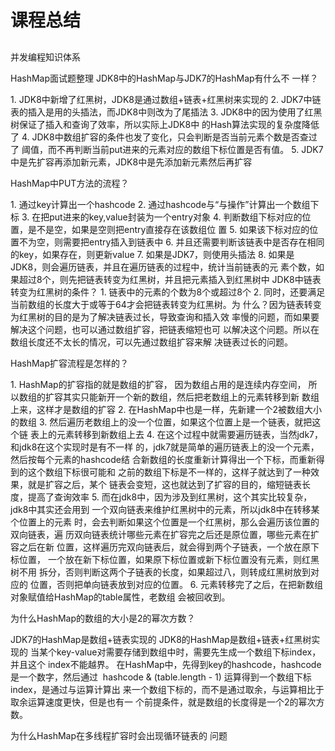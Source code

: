 # 课程总结

## 

并发编程知识体系

HashMap面试题整理 JDK8中的HashMap与JDK7的HashMap有什么不 一样？

 1. JDK8中新增了红黑树，JDK8是通过数组+链表+红黑树来实现的 2. JDK7中链表的插入是用的头插法，而JDK8中则改为了尾插法 3. JDK8中的因为使用了红黑树保证了插入和查询了效率，所以实际上JDK8中 的Hash算法实现的复杂度降低了 4. JDK8中数组扩容的条件也发了变化，只会判断是否当前元素个数是否查过了 阈值，而不再判断当前put进来的元素对应的数组下标位置是否有值。 5. JDK7中是先扩容再添加新元素，JDK8中是先添加新元素然后再扩容


HashMap中PUT方法的流程？ 

1. 通过key计算出一个hashcode 2. 通过hashcode与“与操作”计算出一个数组下标 3. 在把put进来的key,value封装为一个entry对象 4. 判断数组下标对应的位置，是不是空，如果是空则把entry直接存在该数组位 置 5. 如果该下标对应的位置不为空，则需要把entry插入到链表中 6. 并且还需要判断该链表中是否存在相同的key，如果存在，则更新value 7. 如果是JDK7，则使用头插法 8. 如果是JDK8，则会遍历链表，并且在遍历链表的过程中，统计当前链表的元 素个数，如果超过8个，则先把链表转变为红黑树，并且把元素插入到红黑树中 JDK8中链表转变为红黑树的条件？ 1. 链表中的元素的个数为8个或超过8个 2. 同时，还要满足当前数组的长度大于或等于64才会把链表转变为红黑树。为 什么？因为链表转变为红黑树的目的是为了解决链表过长，导致查询和插入效 率慢的问题，而如果要解决这个问题，也可以通过数组扩容，把链表缩短也可 以解决这个问题。所以在数组长度还不太长的情况，可以先通过数组扩容来解 决链表过长的问题。


HashMap扩容流程是怎样的？ 

1. HashMap的扩容指的就是数组的扩容， 因为数组占用的是连续内存空间， 所以数组的扩容其实只能新开一个新的数组，然后把老数组上的元素转移到新 数组上来，这样才是数组的扩容 2. 在HashMap中也是一样，先新建一个2被数组大小的数组 3. 然后遍历老数组上的没一个位置，如果这个位置上是一个链表，就把这个链 表上的元素转移到新数组上去 4. 在这个过程中就需要遍历链表，当然jdk7，和jdk8在这个实现时是有不一样 的，jdk7就是简单的遍历链表上的没一个元素，然后按每个元素的hashcode结 合新数组的长度重新计算得出一个下标，而重新得到的这个数组下标很可能和 之前的数组下标是不一样的，这样子就达到了一种效果，就是扩容之后，某个 链表会变短，这也就达到了扩容的目的，缩短链表长度，提高了查询效率 5. 而在jdk8中，因为涉及到红黑树，这个其实比较复杂，jdk8中其实还会用到 一个双向链表来维护红黑树中的元素，所以jdk8中在转移某个位置上的元素 时，会去判断如果这个位置是一个红黑树，那么会遍历该位置的双向链表，遍 历双向链表统计哪些元素在扩容完之后还是原位置，哪些元素在扩容之后在新 位置，这样遍历完双向链表后，就会得到两个子链表，一个放在原下标位置， 一个放在新下标位置，如果原下标位置或新下标位置没有元素，则红黑树不用 拆分，否则判断这两个子链表的长度，如果超过八，则转成红黑树放到对应的 位置，否则把单向链表放到对应的位置。 6. 元素转移完了之后，在把新数组对象赋值给HashMap的table属性，老数组 会被回收到。



为什么HashMap的数组的大小是2的幂次方数？

 JDK7的HashMap是数组+链表实现的 JDK8的HashMap是数组+链表+红黑树实现的
当某个key-value对需要存储到数组中时，需要先生成一个数组下标index，并且这个 index不能越界。
在HashMap中，先得到key的hashcode，hashcode是一个数字，然后通过  hashcode & (table.length - 1) 运算得到一个数组下标index，是通过与运算计算出 来一个数组下标的，而不是通过取余，与运算相比于取余运算速度更快，但是也有一 个前提条件，就是数组的长度得是一个2的幂次方数。


为什么HashMap在多线程扩容时会出现循环链表的 问题